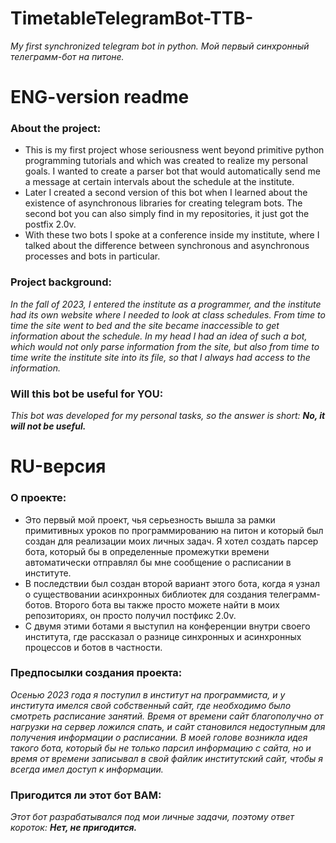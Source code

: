 # TimetableTelegramBot-TTB-
_My first synchronized telegram bot in python._
_Мой первый синхронный телеграмм-бот на питоне._

# ENG-version readme
### About the project:
- This is my first project whose seriousness went beyond primitive python programming tutorials and which was created to realize my personal goals. I wanted to create a parser bot that would automatically send me a message at certain intervals about the schedule at the institute.
-  Later I created a second version of this bot when I learned about the existence of asynchronous libraries for creating telegram bots. The second bot you can also simply find in my repositories, it just got the postfix 2.0v.
- With these two bots I spoke at a conference inside my institute, where I talked about the difference between synchronous and asynchronous processes and bots in particular.

### Project background:
*In the fall of 2023, I entered the institute as a programmer, and the institute had its own website where I needed to look at class schedules. From time to time the site went to bed and the site became inaccessible to get information about the schedule. In my head I had an idea of such a bot, which would not only parse information from the site, but also from time to time write the institute site into its file, so that I always had access to the information.*

### Will this bot be useful for YOU:
_This bot was developed for my personal tasks, so the answer is short: **No, it will not be useful.**_

# RU-версия
### О проекте:
- Это первый мой проект, чья серьезность вышла за рамки примитивных уроков по программированию на питон и который был создан для реализации моих личных задач. Я хотел создать парсер бота, который бы в определенные промежутки времени автоматически отправлял бы мне сообщение о расписании в институте.
- В последствии был создан второй вариант этого бота, когда я узнал о существовании асинхронных библиотек для создания телеграмм-ботов. Второго бота вы также просто можете найти в моих репозиториях, он просто получил постфикс 2.0v.
- С двумя этими ботами я выступил на конференции внутри своего института, где рассказал о разнице синхронных и асинхронных процессов и ботов в частности.

### Предпосылки создания проекта:
_Осенью 2023 года я поступил в институт на программиста, и у института имелся свой собственный сайт, где необходимо было смотреть расписание занятий. Время от времени сайт благополучно от нагрузки на сервер ложился спать, и сайт становился недоступным для получения информации о расписании. В моей голове возникла идея такого бота, который бы не только парсил информацию с сайта, но и время от времени записывал в свой файлик институтский сайт, чтобы я всегда имел доступ к информации._

### Пригодится ли этот бот ВАМ:
_Этот бот разрабатывался под мои личные задачи, поэтому ответ короток: **Нет, не пригодится.**_

